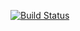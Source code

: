 [![Build Status](https://travis-ci.com/kupuma-ru21/clean-react2.svg?branch=main)](https://travis-ci.com/kupuma-ru21/clean-react2)
